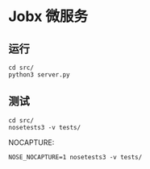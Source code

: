 # Jobx 微服务


## 运行

```
cd src/
python3 server.py
```

## 测试

```
cd src/
nosetests3 -v tests/
```

NOCAPTURE:

```
NOSE_NOCAPTURE=1 nosetests3 -v tests/
```
